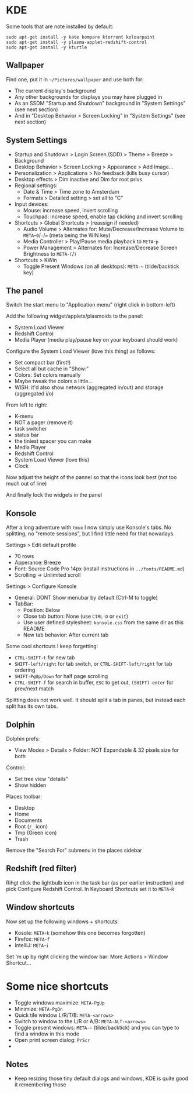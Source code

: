 # KDE

Some tools that are note installed by default:

    sudo apt-get install -y kate kompare ktorrent kolourpaint
    sudo apt-get install -y plasma-applet-redshift-control
    sudo apt-get install -y kturtle


## Wallpaper

Find one, put it in `~/Pictures/wallpaper` and use both for:

* The current display's background
* Any other backgrounds for displays you may have plugged in
* As an SSDM "Startup and Shutdown" background in "System Settings" (see next section)
* And in "Desktop Behavior > Screen Locking" in "System Settings" (see next section)


## System Settings

* Startup and Shutdown > Login Screen (SDD) > Theme > Breeze > Background
* Desktop Behavior > Screen Locking > Appearance > Add Image...
* Personalization > Applications > No feedback (kills busy cursor)
* Desktop effects > Dim inactive and Dim for root privs
* Regional settings:
  * Date & Time > Time zone to Amsterdam
  * Formats > Detailed setting > set all to "C"
* Input devices:
  * Mouse: increase speed, invert scrolling
  * Touchpad: increase speed, enable tap clicking and invert scrolling
* Shortcuts > Global Shortcuts > (reassign if needed)
  * Audio Volume > Alternates for: Mute/Decrease/Increase Volume to `META`-`0`/`-`/`=` (meta being the WIN key)
  * Media Controller > Play/Pause media playback to `META`-`p`
  * Power Management > Alternates for: Increase/Decrease Screen Brightness to `META`-`(`/`)`
* Shortcuts > KWin
  * Toggle Present Windows (on all desktops): `META-~` (tilde/backtick key)


## The panel

Switch the start menu to "Application menu" (right click in bottom-left)

Add the following widget/applets/plasmoids to the panel:
 
* System Load Viewer
* Redshift Control
* Media Player (media play/pause key on your keyboard should work)

Configure the System Load Viewer (love this thing) as follows:
* Set compact bar (first!)
* Select all but cache in "Show:"
* Colors: Set colors manually
* Maybe tweak the colors a little...
* WISH: it'd also show network (aggregated in/out) and storage (aggregated i/o)

From left to right:
* K-menu
* NOT a pager (remove it)
* task switcher
* status bar
* the tiniest spacer you can make
* Media Player
* Redshift Control
* System Load Viewer (love this)
* Clock

Now adjust the height of the pannel so that the icons look best (not too much out of line)

And finally lock the widgets in the panel


## Konsole

After a long adventure with `tmux` I now simply use Konsole's tabs. No splitting, no "remote sessions", but I find little need for that nowadays.

Settings > Edit default profile
* 70 rows
* Apperance: Breeze
* Font: Source Code Pro 14px (install instructions in `../fonts/README.md`)
* Scrolling -> Unlimited scroll

Settings > Configure Konsole
* General: DONT Show menubar by default (Ctrl-M to toggle)
* TabBar:
  * Position: Below
  * Close tab button: None (use `CTRL-D` or `exit`)
  * Use user defined stylesheet: `konsole.css` from the same dir as this README
  * New tab behavior: After current tab

Some cool shortcuts I keep forgetting:

* `CTRL-SHIFT-t` for new tab
* `SHIFT-left/right` for tab switch, or `CTRL-SHIFT-left/right` for tab ordering
* `SHIFT-PgUp/Down` for half page scrolling
* `CTRL-SHIFT-f` for search in buffer, `ESC` to get out, `(SHIFT)-enter` for prev/next match

Splitting does not work well. It should split a tab in panes, but instead each split has its own tabs.


## Dolphin

Dolphin prefs:
* View Modes > Details > Folder: NOT Expandable & 32 pixels size for both

Control:
* Set tree view "details"
* Show hidden

Places toolbar:
* Desktop
* Home
* Documents
* Root (`/_` icon)
* Tmp (Green icon)
* Trash

Remove the "Search For" submenu in the places sidebar


## Redshift (red filter)

Rihgt click the lightbulb icon in the task bar (as per earlier instruction) and pick Configure Redshift Control. In Keyboard Shortcuts set it to `META`-`R`


## Window shortcuts

Now set up the following windows + shortcuts:

 * Kosole: `META`-`k`  (somehow this one becomes forgotten)
 * Firefox: `META`-`f`
 * IntelliJ: `META`-`i`

Set 'm up by right clicking the window bar: More Actions > Window Shortcut...


# Some nice shortcuts

* Toggle windows maximize: `META-PgUp`
* Minimize: `META-PgDn`
* Quick tile window L/R/T/B: `META-<arrows>`
* Switch to window to the L/R or A/B: `META-ALT-<arrows>`
* Toggle present windows: `META-~` (tilde/backtick) and you can type to find a window in this mode
* Open print screen dialog: `PrScr`
*

## Notes

* Keep resizing those tiny default dialogs and windows, KDE is quite good it remembering those




